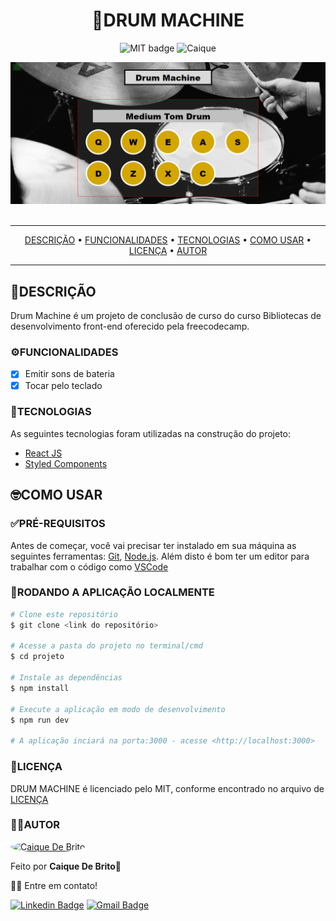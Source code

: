 <h1 align="center">🥁DRUM MACHINE</h1>

<div align="center">

![MIT badge](https://img.shields.io/github/license/caiquedebrito/javascript) ![Caique](https://img.shields.io/badge/by-caiquedebrito-red)
  
</div>

<div align="center">
    <img src="./src/assets/drum-machine.png" alt="Gif do funcionamento do projeto"/>
</div>

<br>
<hr>
<p align="center">
    <a href="#descrição">DESCRIÇÃO</a> • <a href="#funcionalidades">FUNCIONALIDADES</a>  • <a href="#tecnologias">TECNOLOGIAS</a> • <a href="#como-usar">COMO USAR</a> • <a href="#licença">LICENÇA</a> • <a href="#autor">AUTOR</a>
</p>
<hr>


## 📝DESCRIÇÃO
Drum Machine é um projeto de conclusão de curso do curso Bibliotecas de desenvolvimento front-end oferecido pela freecodecamp.

### ⚙️FUNCIONALIDADES

- [x] Emitir sons de bateria
- [x] Tocar pelo teclado

### 🤖TECNOLOGIAS

As seguintes tecnologias foram utilizadas na construção do projeto:

- [React JS](https://reactjs.org/)
- [Styled Components](https://styled-components.com/)



## 🤓COMO USAR

### ✅PRÉ-REQUISITOS

Antes de começar, você vai precisar ter instalado em sua máquina as seguintes ferramentas:
[Git](https://git-scm.com), [Node.js](https://nodejs.org/en/). 
Além disto é bom ter um editor para trabalhar com o código como [VSCode](https://code.visualstudio.com/)

### 🚀RODANDO A APLICAÇÃO LOCALMENTE

```bash
# Clone este repositório
$ git clone <link do repositório>

# Acesse a pasta do projeto no terminal/cmd
$ cd projeto

# Instale as dependências
$ npm install

# Execute a aplicação em modo de desenvolvimento
$ npm run dev

# A aplicação inciará na porta:3000 - acesse <http://localhost:3000>
```


### 📃LICENÇA

DRUM MACHINE é licenciado pelo MIT, conforme encontrado no arquivo de [LICENÇA](./LICENSE)

### 🧑‍💻AUTOR

<a href="https://github.com/caiquedebrito">
 <img style="border-radius: 50%;" src="https://avatars.githubusercontent.com/u/88737351?v=4" width="100px;" alt="Caique De Brito"/>
</a>

Feito por <b>Caique De Brito</b>🦾

👋🏽 Entre em contato!

[![Linkedin Badge](https://img.shields.io/badge/-caiquedebrito-blue?style=flat-square&logo=Linkedin&logoColor=white&link=https://www.linkedin.com/in/caiquedebrito/)](https://www.linkedin.com/in/caiquedebrito/) 
[![Gmail Badge](https://img.shields.io/badge/-caiquedebritoo@gmail.com-c14438?style=flat-square&logo=Gmail&logoColor=white&link=mailto:caiquedebritoo@gmail.com)](mailto:caiquedebritoo@gmail.com)